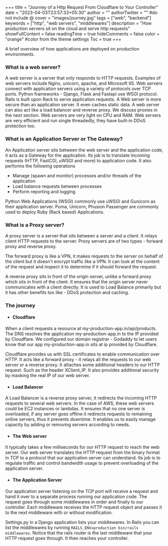 +++
title = "Journey of a Http Request From Cloudflare to Your Controller"
date = "2023-04-03T23:57:33+05:30"
author = ""
authorTwitter = "" #do not include @
cover = "images/journey.jpg"
tags = ["web", "backend"]
keywords = ["http", "web servers", "middlewares"]
description = "How production servers sit on the cloud and serve http requests"
showFullContent = false
readingTime = true
hideComments = false
color = "orange" #color from the theme settings
Toc = true
+++

A brief overview of how applications are deployed on production environments. 


### What is a web server?

A web server is a server that only responds to HTTP requests. Examples of web servers include Nginx, unicorn, apache, and Microsoft IIS. Web servers connect with application servers using a variety of protocols over TCP ports.
Python frameworks - Django, Flask and Fastapi use WSGI protocol. Rails is built upon Rack to serve application requests.
A Web server is more secure than an application server. It even caches static data.
A web server can also act like a load balancer and reverse proxy. We discuss proxies in the next section. Web servers are very light on CPU and RAM. Web servers are very efficient and run single threadedly, they have built-in DDoS protection too.

### What is an Application Server or The Gateway?

An Application server sits between the web server and the application code, it acts as a Gateway for the application. Its job is to translate incoming requests (HTTP, FastCGI, uWSGI and more) to application code. It also performs the following operations
* Manage (spawn and monitor) processes and/or threads of the application
* Load balance requests between processes
* Perform reporting and logging

Python Web Applications (WSGI) commonly use uWSGI and Gunicorn as their application server.
Puma, Unicorn, Phusion Passenger are commonly used to deploy Ruby (Rack based) Applications.

### What is a Proxy server?

A proxy server is a server that sits between a server and a client. It relays client HTTP requests to the server. Proxy servers are of two types - forward proxy and reverse proxy.

The forward proxy is like a VPN, it makes requests to the server on behalf of the client but it doesn't encrypt traffic like a VPN. It can look at the content of the request and inspect it to determine if it should forward the request.

A reverse proxy sits in front of the origin server, unlike a forward proxy which sits in front of the client. It ensures that the origin server never communicates with a client directly. It is used to Load Balance primarily but it has other benefits too like - DDoS protection and caching.

### The journey

- #### Cloudflare

When a client requests a resource at my-production-app.in/api/products. The DNS resolves the application my-production-app.in to the IP provided by Cloudflare. We configured our domain registrar - Godaddy to let users know that our app my-production-app.in sits at ip provided by Cloudflare.

Cloudflare provides us with SSL certificates to enable communication over HTTP. It acts like a forward proxy - it relays all the requests to our web server or a reverse proxy. It attaches some additional headers to our HTTP request. Such as the header XClient_IP. It also provides additional security by masking the real IP of our web server.

- #### Load Balancer

A Load Balancer is a reverse proxy server, it redirects the incoming HTTP requests to several web servers. In the case of AWS, these web servers could be EC2 instances or lambdas.  It ensures that no one server is overloaded, if any server goes offline it redirects requests to remaining online servers, thus it prevents downtime.
It enables us to easily manage capacity by adding or removing servers according to needs.

- #### The Web server

It typically takes a few milliseconds for our HTTP request to reach the web server. Our web server translates the HTTP request from the binary format in TCP to a protocol that our application server can understand. 
Its job is to regulate traffic and control bandwidth usage to prevent overloading of the application server.

- #### The Application Server

Our application server listening on the TCP port will receive a request and hand it over to a separate process running our application code. The request goes through some middlewares in order and finally to our controller. Each middleware receives the HTTP request object and passes it to the next middleware with or without modification.

Settings.py in a Django application lists your middlewares. In Rails you can list the middlewares by running `RAILS_ENV=production bin/rails middlewares`.
Notice that the rails router is the last middleware that your HTTP request goes through. It then reaches your controller.

